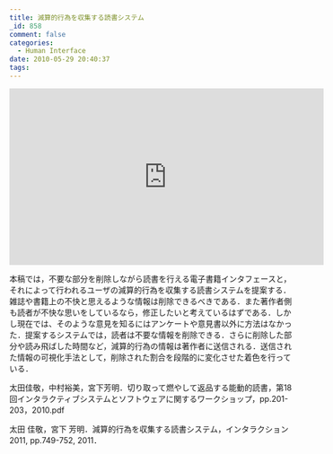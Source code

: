 ```yaml
---
title: 減算的行為を収集する読書システム
_id: 858
comment: false
categories:
  - Human Interface
date: 2010-05-29 20:40:37
tags:
---
```



<iframe width="560" height="315" src="https://www.youtube.com/embed/tFQgDm-zrDc" frameborder="0" allowfullscreen></iframe>


本稿では，不要な部分を削除しながら読書を行える電子書籍インタフェースと，それによって行われるユーザの減算的行為を収集する読書システムを提案する．雑誌や書籍上の不快と思えるような情報は削除できるべきである．また著作者側も読者が不快な思いをしているなら，修正したいと考えているはずである．しかし現在では、そのような意見を知るにはアンケートや意見書以外に方法はなかった．提案するシステムでは，読者は不要な情報を削除できる．さらに削除した部分や読み飛ばした時間など，減算的行為の情報は著作者に送信される．送信された情報の可視化手法として，削除された割合を段階的に変化させた着色を行っている．

太田佳敬，中村裕美，宮下芳明．切り取って燃やして返品する能動的読書，第18回インタラクティブシステムとソフトウェアに関するワークショップ，pp.201-203，2010.pdf

太田 佳敬，宮下 芳明．減算的行為を収集する読書システム，インタラクション2011, pp.749-752, 2011．

